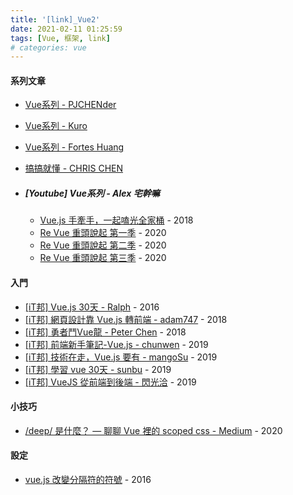 ```yaml
---
title: '[link]_Vue2'
date: 2021-02-11 01:25:59
tags: [Vue, 框架, link]
# categories: vue
---
```


#### 系列文章
  - [Vue系列 - PJCHENder](https://pjchender.blogspot.com/search/label/Vue)
  - [Vue系列 - Kuro](https://kuro.tw/)
  - [Vue系列 - Fortes Huang](https://hackmd.io/@FortesHuang)
  - [搞搞就懂 - CHRIS CHEN](https://dotblogs.com.tw/wasichris/Series?qq=Vue)

  - ##### [Youtube] Vue系列 - Alex 宅幹嘛
    - [Vue.js 手牽手，一起嗑光全家桶](https://www.youtube.com/playlist?list=PLEfh-m_KG4dYor8h4Hi2lqKJ0xqNTFh16) - 2018
    - [Re Vue 重頭說起 第一季](https://www.youtube.com/playlist?list=PLEfh-m_KG4dapPjoPvWX0c8JCK6-mIvGr) - 2020
    - [Re Vue 重頭說起 第二季](https://www.youtube.com/playlist?list=PLEfh-m_KG4daEhioHKZqrkGXAedXIQ2Cn) - 2020
    - [Re Vue 重頭說起 第三季](https://www.youtube.com/playlist?list=PLEfh-m_KG4dbIlLGrUsF-cQW-mNPNwf1O) - 2020

<!-- more -->

#### 入門
  - [[iT邦] Vue.js 30天 - Ralph](https://ithelp.ithome.com.tw/users/20103424/ironman/1049) - 2016
  - [[iT邦] 網頁設計靠 Vue.js 轉前端 - adam747](https://ithelp.ithome.com.tw/users/20111956/ironman/1784) - 2018
  - [[iT邦] 勇者鬥Vue龍 - Peter Chen](https://ithelp.ithome.com.tw/users/20107789/ironman/1710) - 2018
  - [[iT邦] 前端新手筆記-Vue.js - chunwen](https://ithelp.ithome.com.tw/users/20114645/ironman/2811) - 2019
  - [[iT邦] 技術在走，Vue.js 要有 - mangoSu](https://ithelp.ithome.com.tw/users/20112158/ironman/2614) - 2019
  - [[iT邦] 學習 vue 30天 - sunbu](https://ithelp.ithome.com.tw/users/20109609/ironman/2233) - 2019
  - [[iT邦] VueJS 從前端到後端 - 閃光洽](https://ithelp.ithome.com.tw/users/20001433/ironman/2154) - 2019

#### 小技巧
  
  
  - [/deep/ 是什麼？ — 聊聊 Vue 裡的 scoped css - Medium](https://medium.com/@debbyji/deep-%E6%98%AF%E4%BB%80%E9%BA%BC-%E8%81%8A%E8%81%8A-vue-%E8%A3%A1%E7%9A%84-scoped-css-d1877f902845) - 2020

#### 設定
  - [vue.js 改變分隔符的符號](https://yiyingloveart.blogspot.com/2016/06/vuejs-change-custom-delimiters.html?m=1) - 2016